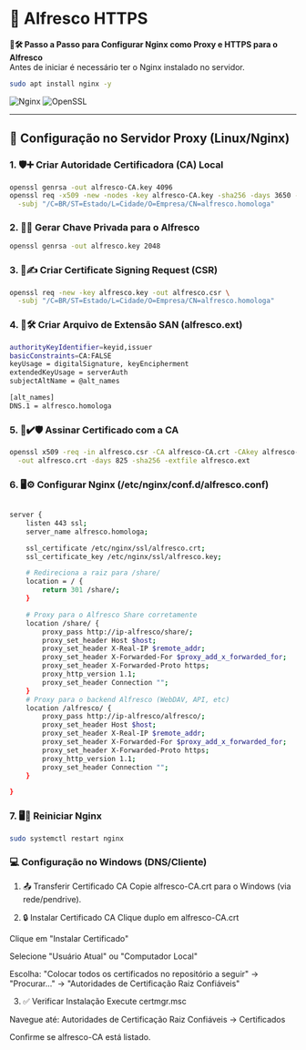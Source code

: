 # 🔐 Alfresco HTTPS  
**🔐🛠️ Passo a Passo para Configurar Nginx como Proxy e HTTPS para o Alfresco**  
Antes de iniciar é necessário ter o Nginx instalado no servidor.
```bash
sudo apt install nginx -y
```
![Nginx](https://img.shields.io/badge/-Nginx-%23009639?logo=nginx&logoColor=white) ![OpenSSL](https://img.shields.io/badge/-OpenSSL-%23721416?logo=openssl&logoColor=white)

---

## 🔧 Configuração no Servidor Proxy (Linux/Nginx)

### 1. 🛡️➕ Criar Autoridade Certificadora (CA) Local
```bash
openssl genrsa -out alfresco-CA.key 4096
openssl req -x509 -new -nodes -key alfresco-CA.key -sha256 -days 3650 -out alfresco-CA.crt \
  -subj "/C=BR/ST=Estado/L=Cidade/O=Empresa/CN=alfresco.homologa"
```

### 2. 🔑➕ Gerar Chave Privada para o Alfresco

```bash
openssl genrsa -out alfresco.key 2048
```

### 3. 📄✍️ Criar Certificate Signing Request (CSR)

```bash
openssl req -new -key alfresco.key -out alfresco.csr \
  -subj "/C=BR/ST=Estado/L=Cidade/O=Empresa/CN=alfresco.homologa"
```

### 4. 📄🛠️ Criar Arquivo de Extensão SAN (alfresco.ext)

```bash 
authorityKeyIdentifier=keyid,issuer
basicConstraints=CA:FALSE
keyUsage = digitalSignature, keyEncipherment
extendedKeyUsage = serverAuth
subjectAltName = @alt_names

[alt_names]
DNS.1 = alfresco.homologa
```

### 5. 📜✔️🛡️ Assinar Certificado com a CA

```bash
openssl x509 -req -in alfresco.csr -CA alfresco-CA.crt -CAkey alfresco-CA.key -CAcreateserial \
  -out alfresco.crt -days 825 -sha256 -extfile alfresco.ext
```

### 6. 🖥️⚙️ Configurar Nginx (/etc/nginx/conf.d/alfresco.conf)

```bash

server {
    listen 443 ssl;
    server_name alfresco.homologa;

    ssl_certificate /etc/nginx/ssl/alfresco.crt;
    ssl_certificate_key /etc/nginx/ssl/alfresco.key;

    # Redireciona a raiz para /share/
    location = / {
        return 301 /share/;
    }

    # Proxy para o Alfresco Share corretamente
    location /share/ {
        proxy_pass http://ip-alfresco/share/;
        proxy_set_header Host $host;
        proxy_set_header X-Real-IP $remote_addr;
        proxy_set_header X-Forwarded-For $proxy_add_x_forwarded_for;
        proxy_set_header X-Forwarded-Proto https;
        proxy_http_version 1.1;
        proxy_set_header Connection "";
    }
    # Proxy para o backend Alfresco (WebDAV, API, etc)
    location /alfresco/ {
        proxy_pass http://ip-alfresco/alfresco/;
        proxy_set_header Host $host;
        proxy_set_header X-Real-IP $remote_addr;
        proxy_set_header X-Forwarded-For $proxy_add_x_forwarded_for;
        proxy_set_header X-Forwarded-Proto https;
        proxy_http_version 1.1;
        proxy_set_header Connection "";
    }

}
```
### 7. 🖥️🔄 Reiniciar Nginx

```bash
sudo systemctl restart nginx
```

### 💻 Configuração no Windows (DNS/Cliente)

1. 📤 Transferir Certificado CA
Copie alfresco-CA.crt para o Windows (via rede/pendrive).

2. 🔒 Instalar Certificado CA
Clique duplo em alfresco-CA.crt

Clique em "Instalar Certificado"

Selecione "Usuário Atual" ou "Computador Local"

Escolha:
"Colocar todos os certificados no repositório a seguir" → "Procurar..." →
"Autoridades de Certificação Raiz Confiáveis"

3. ✅ Verificar Instalação
Execute certmgr.msc

Navegue até:
Autoridades de Certificação Raiz Confiáveis → Certificados

Confirme se alfresco-CA está listado.




